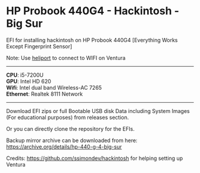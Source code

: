 # HP Probook 440G4 - Hackintosh - Big Sur
EFI for installing hackintosh on HP Probook 440G4 
 [Everything Works Except Fingerprint Sensor]

  Note: Use [heliport](https://github.com/OpenIntelWireless/HeliPort) to connect to WIFI on Ventura
 <hr></hr>
 
**CPU**: i5-7200U<br>
**GPU**: Intel HD 620<br>
**Wifi**: Intel dual band Wireless-AC 7265<br>
**Ethernet**: Realtek 8111 Network

<hr></hr>
Download EFI zips or full Bootable USB disk Data including System Images (For educational purposes) from releases section.

Or you can directly clone the repository for the EFIs.


Backup mirror archive can be downloaded from here: https://archive.org/details/hp-440-g-4-big-sur


Credits:
https://github.com/ssimondev/hackintosh for helping setting up Ventura 